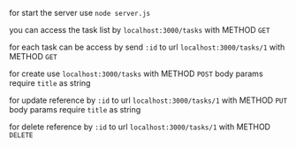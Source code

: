for start the server use
`node server.js`

you can access the task list by
`localhost:3000/tasks` with METHOD `GET`

for each task can be access by send `:id` to url
`localhost:3000/tasks/1` with METHOD `GET`

for create use
`localhost:3000/tasks` with METHOD `POST`
body params require
`title` as string

for update reference by `:id` to url
`localhost:3000/tasks/1` with METHOD `PUT`
body params require
`title` as string

for delete reference by `:id` to url
`localhost:3000/tasks/1` with METHOD `DELETE`
